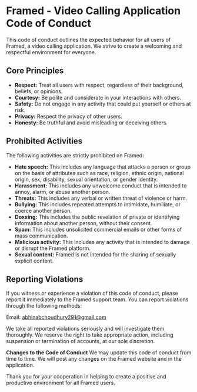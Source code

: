 # Framed - Video Calling Application Code of Conduct

This code of conduct outlines the expected behavior for all users of Framed, a video calling application. We strive to create a welcoming and respectful environment for everyone.

## Core Principles

* **Respect:** Treat all users with respect, regardless of their background, beliefs, or opinions.
* **Courtesy:** Be polite and considerate in your interactions with others.
* **Safety:** Do not engage in any activity that could put yourself or others at risk.
* **Privacy:** Respect the privacy of other users.
* **Honesty:** Be truthful and avoid misleading or deceiving others.

## Prohibited Activities

The following activities are strictly prohibited on Framed:

* **Hate speech:** This includes any language that attacks a person or group on the basis of attributes such as race, religion, ethnic origin, national origin, sex, disability, sexual orientation, or gender identity.
* **Harassment:** This includes any unwelcome conduct that is intended to annoy, alarm, or abuse another person.
* **Threats:** This includes any verbal or written threat of violence or harm.
* **Bullying:** This includes repeated attempts to intimidate, humiliate, or coerce another person.
* **Doxxing:** This includes the public revelation of private or identifying information about another person, without their consent.
* **Spam:** This includes unsolicited commercial emails or other forms of mass communication.
* **Malicious activity:** This includes any activity that is intended to damage or disrupt the Framed platform.
* **Sexual content:** Framed is not intended for the sharing of sexually explicit content.

## Reporting Violations

If you witness or experience a violation of this code of conduct, please report it immediately to the Framed support team. You can report violations through the following methods:

Email: <abhinabchoudhury291@gmail.com>

We take all reported violations seriously and will investigate them thoroughly. We reserve the right to take appropriate action, including suspension or termination of accounts, at our sole discretion.

**Changes to the Code of Conduct**
We may update this code of conduct from time to time. We will post any changes on the Framed website and in the application.

Thank you for your cooperation in helping to create a positive and productive environment for all Framed users.
